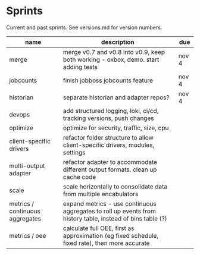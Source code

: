 # Sprints

Current and past sprints. See versions.md for version numbers. 

<!-- plan as if one person working in one-week sprints, including unit testing, docs -->

| name | description | due |
| -------- | ------------ | ---|
| merge | merge v0.7 and v0.8 into v0.9, keep both working - oxbox, demo. start adding tests | nov 4 |
| jobcounts | finish jobboss jobcounts feature | nov 4 |
| historian | separate historian and adapter repos? | nov 4 |
| devops | add structured logging, loki, ci/cd, tracking versions, push changes || 
| optimize | optimize for security, traffic, size, cpu | |
| client-specific drivers | refactor folder structure to allow client-specific drivers, modules, settings | |
| multi-output adapter | refactor adapter to accommodate different output formats. clean up cache code | |
| scale | scale horizontally to consolidate data from multiple encabulators ||
| metrics / continuous aggregates | expand metrics - use continuous aggregates to roll up events from history table, instead of bins table (?) ||
| metrics / oee | calculate full OEE, first as approximation (eg fixed schedule, fixed rate), then more accurate ||

<!-- | partcount reset | partcount reset in adapter | done || -->
<!-- | multiple agents | refactor db so can point at multiple agents. new path syntax like 'Mazak/Mill123/Axes/Linear[X]/...' | done || -->
